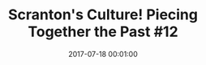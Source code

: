 ---
_schema: default
title: "Scranton's Culture! Piecing Together the Past #12"
link: https://www.geocaching.com/geocache/GC73VTD
owner: STEARanger
date: 2017-07-18 00:01:00
log_type: Found it
display_coords: N 41° 24.612' W 075° 39.673'
latitude: '41.410200'
longitude: '-75.661217'
first_stage: false
bogus: false
zhanna_log:  >-
  Hi STEARanger!


  I was so close to this cache after finding the one near the courthouse that I couldn’t resist extending my walk and attempting it. I found it after a few minutes of poking around. Great hiding spot, a perfect fit! Thanks for another fun hunt!


  Zhanna
post_id: 10819
---